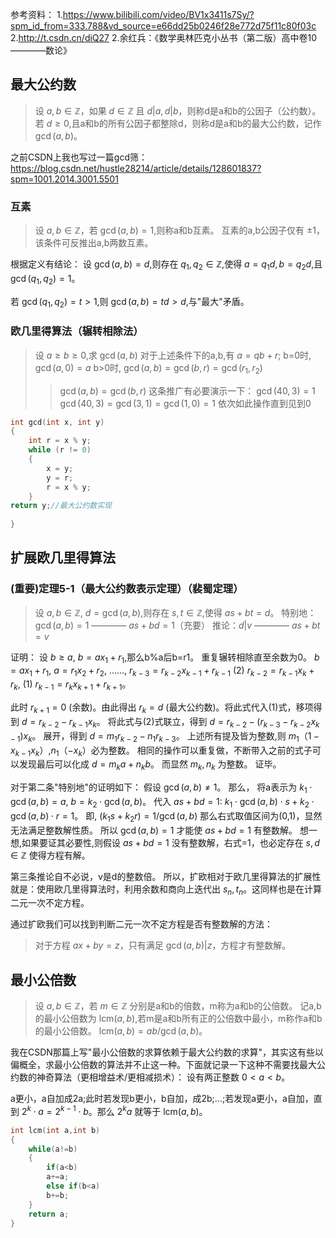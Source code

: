 参考资料：
1.https://www.bilibili.com/video/BV1x3411s7Sy/?spm_id_from=333.788&vd_source=e66dd25b0246f28e772d75f11c80f03c
2.http://t.csdn.cn/diQ27
2.余红兵：《数学奥林匹克小丛书（第二版）高中卷10————数论》

## 最大公约数

> 设 $a,b \in \mathbb{Z}$，如果 $d \in \mathbb{Z}$ 且 $d|a,d|b$，则称d是a和b的公因子（公约数）。
> 若 $d \geq 0$,且a和b的所有公因子都整除d，则称d是a和b的最大公约数，记作 $\gcd(a,b)$。

之前CSDN上我也写过一篇gcd筛：
https://blog.csdn.net/hustle28214/article/details/128601837?spm=1001.2014.3001.5501

### 互素
 
> 设 $a,b \in \mathbb{Z}$，若 $\gcd(a,b)=1$,则称a和b互素。
> 互素的a,b公因子仅有 $\pm 1$，该条件可反推出a,b两数互素。

根据定义有结论：
设 $\gcd(a,b)=d$,则存在 $q_1,q_2 \in \mathbb{Z}$,使得 $a=q_1d,b=q_2d$,且 $\gcd(q_1,q_2)=1$。

若 $\gcd(q_1,q_2)=t>1$,则 $\gcd(a,b)=td>d$,与"最大"矛盾。

### 欧几里得算法（辗转相除法）

> 设 $a \geq b \geq 0$,求 $\gcd(a,b)$
> 对于上述条件下的a,b,有 $a=qb+r$;
> b=0时, $\gcd(a,0)=a$
> b>0时, $\gcd(a,b)=\gcd(b,r)=\gcd(r_1,r_2)$
> > $\gcd(a,b)=\gcd(b,r)$ 这条推广有必要演示一下：
> > $\gcd(40,3)=1$
> > $\gcd(40,3)=\gcd(3,1)=\gcd(1,0)=1$
> >依次如此操作直到见到0
```c++
int gcd(int x, int y)
{
    int r = x % y;
    while (r != 0)
    {
        x = y;
        y = r;
        r = x % y;
    }    
return y;//最大公约数实现
 
}
```
## 扩展欧几里得算法

### (重要)定理5-1（最大公约数表示定理）（裴蜀定理）

> 设 $a,b \in \mathbb{Z}$, $d=\gcd(a,b)$,则存在 $s,t \in \mathbb{Z}$,使得 $as+bt=d$。
> 特别地：$\gcd(a,b)=1$ ———— $as+bd=1$（充要）
> 推论：$d|v$ ———— $as+bt=v$

证明：
设 $b \geq a$, $b=ax_1+r_1$,那么b%a后b=r1。
重复辗转相除直至余数为0。
$b=ax_1+r_1$,
$a=r_1x_2+r_2$,
......,
$r_{k-3}=r_{k-2}x_{k-1}+r_{k-1}$ (2)
$r_{k-2}=r_{k-1}x_k+r_k$, (1)
$r_{k-1}=r_kx_{k+1}+r_{k+1}$。

此时 $r_{k+1}=0$ (余数)。由此得出 $r_k=d$ (最大公约数)。将此式代入(1)式，移项得到 $d=r_{k-2}-r_{k-1}x_k$。
将此式与(2)式联立，得到 $d=r_{k-2}-(r_{k-3}-r_{k-2}x_{k-1})x_k$。
展开，得到 $d=m_1r_{k-2}-n_1r_{k-3}$。
上述所有提及皆为整数,则 $m_1$（$1-x_{k-1}x_k$）,$n_1$（$-x_k$）必为整数。
相同的操作可以重复做，不断带入之前的式子可以发现最后可以化成 $d=m_ka+n_kb$。
而显然 $m_k,n_k$ 为整数。
证毕。

对于第二条"特别地"的证明如下：
假设 $\gcd(a,b) \neq 1$。
那么，
将a表示为 $k_1 \cdot \gcd(a,b)=a$,
$b=k_2 \cdot \gcd(a,b)$。
代入 $as+bd=1$:
$k_1 \cdot \gcd(a,b) \cdot s+k_2 \cdot \gcd(a,b) \cdot r=1$。
即, $(k_1s+k_2r)=1/\gcd(a,b)$
那么右式取值区间为(0,1)，显然无法满足整数解性质。
所以 $\gcd(a,b)=1$ 才能使 $as+bd=1$ 有整数解。
想一想,如果要证其必要性,则假设 $as+bd=1$ 没有整数解，右式=1，也必定存在 $s,d \in \mathbb{Z}$ 使得方程有解。

第三条推论自不必说，v是d的整数倍。
所以，扩欧相对于欧几里得算法的扩展性就是：使用欧几里得算法时，利用余数和商向上迭代出 $s_n,t_n$。这同样也是在计算二元一次不定方程。

通过扩欧我们可以找到判断二元一次不定方程是否有整数解的方法：
> 对于方程 $ax+by=z$，只有满足 $\gcd(a,b)|z$，方程才有整数解。

## 最小公倍数

> 设 $a,b \in \mathbb{Z}$，若 $m \in \mathbb{Z}$ 分别是a和b的倍数，m称为a和b的公倍数。
> 记a,b的最小公倍数为 $\text{lcm}(a,b)$,若m是a和b所有正的公倍数中最小，m称作a和b的最小公倍数。
> $\text{lcm}(a,b)=ab/\gcd(a,b)$。

我在CSDN那篇上写"最小公倍数的求算依赖于最大公约数的求算"，其实这有些以偏概全，求最小公倍数的算法并不止这一种。下面就记录一下这种不需要找最大公约数的神奇算法（更相增益术/更相减损术）：
设有两正整数 $0<a<b$。

a更小，a自加成2a;此时若发现b更小，b自加，成2b;...;若发现a更小，a自加，直到 $2^k \cdot a=2^{k-1} \cdot b$。那么 $2^ka$ 就等于 $\text{lcm}(a,b)$。
```c++
int lcm(int a,int b)
{
    while(a!=b)
    {
        if(a<b)
        a+=a;
        else if(b<a)
        b+=b;
    }
    return a;
}
```